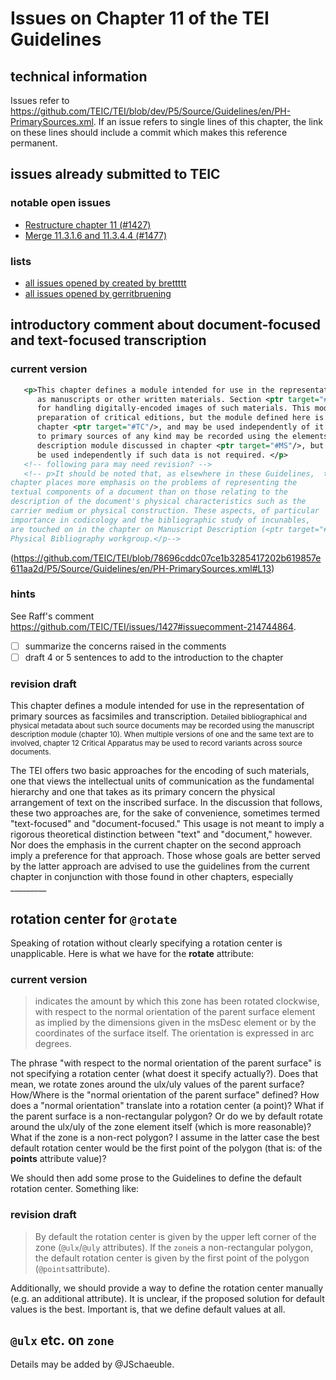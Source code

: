 # Issues on Chapter 11 of the TEI Guidelines

## technical information
Issues refer to https://github.com/TEIC/TEI/blob/dev/P5/Source/Guidelines/en/PH-PrimarySources.xml.
If an issue refers to single lines of this chapter, the link on these lines should include a commit which makes this reference permanent. 

## issues already submitted to TEIC

### notable open issues
* [Restructure chapter 11 (#1427)](https://github.com/TEIC/TEI/issues/1427) 
* [ Merge 11.3.1.6 and 11.3.4.4 (#1477)](https://github.com/TEIC/TEI/issues/1477)

### lists
* [all issues opened by created by brettttt](https://github.com/TEIC/TEI/issues?utf8=%E2%9C%93&q=is%3Aissue+author%3Abrettttt+)
* [all issues opened by gerritbruening](https://github.com/TEIC/TEI/issues?utf8=%E2%9C%93&q=is%3Aissue+author%3Agerritbruening+)

## introductory comment about document-focused and text-focused transcription

### current version

```xml
   <p>This chapter defines a module intended for use in the representation of primary sources, such
      as manuscripts or other written materials. Section <ptr target="#PHFAX"/> provides elements
      for handling digitally-encoded images of such materials. This module may also be useful in the
      preparation of critical editions, but the module defined here is distinct from that defined in
      chapter <ptr target="#TC"/>, and may be used independently of it. Detailed metadata relating
      to primary sources of any kind may be recorded using the elements defined by the manuscript
      description module discussed in chapter <ptr target="#MS"/>, but again the present module may
      be used independently if such data is not required. </p>
   <!-- following para may need revision? -->
   <!-- p>It should be noted that, as elsewhere in these Guidelines,  this
chapter places more emphasis on the problems of representing the
textual components of a document than on those relating to the
description of the document's physical characteristics such as the
carrier medium or physical construction. These aspects, of particular
importance in codicology and the bibliographic study of incunables,
are touched on in the chapter on Manuscript Description (<ptr target="#MS"/>) and also form the subject of ongoing work in the TEI
Physical Bibliography workgroup.</p-->
```
(https://github.com/TEIC/TEI/blob/78696cddc07ce1b3285417202b619857e611aa2d/P5/Source/Guidelines/en/PH-PrimarySources.xml#L13)

### hints
See Raff's comment https://github.com/TEIC/TEI/issues/1427#issuecomment-214744864.

- [ ] summarize the concerns raised in the comments
- [ ] draft 4 or 5 sentences to add to the introduction to the chapter

### revision draft
This chapter defines a module intended for use in the representation of primary sources as facsimiles and transcription.
<small>Detailed bibliographical and physical metadata about such source documents may be recorded using the manuscript description module (chapter 10). When multiple versions of one and the same text are to involved, chapter 12 Critical Apparatus may be used to record variants across source documents.</small>

The TEI offers two basic approaches for the encoding of such materials, one that views the intellectual units of communication as the 
fundamental hierarchy and one that takes as its primary concern the physical arrangement of text on the inscribed surface. 
In the discussion that follows, these two approaches are, for the sake of convenience, sometimes termed "text-focused" and 
"document-focused." 
This usage is not meant to imply a rigorous theoretical distinction between "text" and "document," however. 
Nor does the emphasis in the current chapter on the second approach imply a preference for that approach. 
Those whose goals are better served by the latter approach are advised to use the guidelines from the current chapter in conjunction 
with those found in other chapters, especially _________

## rotation center for `@rotate`
Speaking of rotation without clearly specifying a rotation center is unapplicable. Here is what we have for the **rotate** attribute:

### current version
> indicates the amount by which this zone has been rotated clockwise, with respect to the normal orientation of the parent surface element as implied by the dimensions given in the msDesc element or by the coordinates of the surface itself. The orientation is expressed in arc degrees.

The phrase "with respect to the normal orientation of the parent surface" is not specifying a rotation center (what doest it specify actually?). Does that mean, we rotate zones around the ulx/uly values of the parent surface?  How/Where is the "normal orientation of the parent surface" defined? How does a "normal orientation" translate into a rotation center (a point)? What if the parent surface is a non-rectangular polygon? 
Or do we by default rotate around the ulx/uly of the zone element itself (which is more reasonable)? What if the zone is a non-rect polygon? I assume in the latter case the best default rotation center would be the first point of the polygon (that is: of the **points** attribute value)?

We should then add some prose to the Guidelines to define the default rotation center. Something like: 

### revision draft

> By default the rotation center is given by the upper left corner of the zone (`@ulx`/`@uly` attributes). If the `zone`is a non-rectangular polygon, the default rotation center is given by the first point of the polygon (`@points`attribute).

Additionally, we should provide a way to define the rotation center manually (e.g. an additional attribute). It is unclear, if the proposed solution for default values is the best. Important is, that we define default values at all.

## `@ulx` etc. on `zone`
Details may be added by @JSchaeuble.
